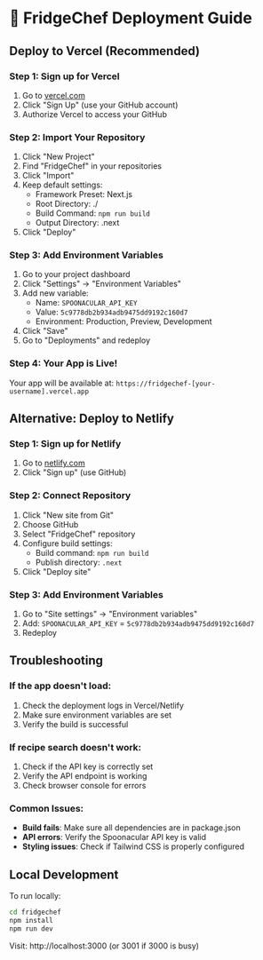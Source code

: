 # 🚀 FridgeChef Deployment Guide

## Deploy to Vercel (Recommended)

### Step 1: Sign up for Vercel
1. Go to [vercel.com](https://vercel.com)
2. Click "Sign Up" (use your GitHub account)
3. Authorize Vercel to access your GitHub

### Step 2: Import Your Repository
1. Click "New Project"
2. Find "FridgeChef" in your repositories
3. Click "Import"
4. Keep default settings:
   - Framework Preset: Next.js
   - Root Directory: ./
   - Build Command: `npm run build`
   - Output Directory: .next
5. Click "Deploy"

### Step 3: Add Environment Variables
1. Go to your project dashboard
2. Click "Settings" → "Environment Variables"
3. Add new variable:
   - Name: `SPOONACULAR_API_KEY`
   - Value: `5c9778db2b934adb9475dd9192c160d7`
   - Environment: Production, Preview, Development
4. Click "Save"
5. Go to "Deployments" and redeploy

### Step 4: Your App is Live!
Your app will be available at: `https://fridgechef-[your-username].vercel.app`

## Alternative: Deploy to Netlify

### Step 1: Sign up for Netlify
1. Go to [netlify.com](https://netlify.com)
2. Click "Sign up" (use GitHub)

### Step 2: Connect Repository
1. Click "New site from Git"
2. Choose GitHub
3. Select "FridgeChef" repository
4. Configure build settings:
   - Build command: `npm run build`
   - Publish directory: `.next`
5. Click "Deploy site"

### Step 3: Add Environment Variables
1. Go to "Site settings" → "Environment variables"
2. Add: `SPOONACULAR_API_KEY` = `5c9778db2b934adb9475dd9192c160d7`
3. Redeploy

## Troubleshooting

### If the app doesn't load:
1. Check the deployment logs in Vercel/Netlify
2. Make sure environment variables are set
3. Verify the build is successful

### If recipe search doesn't work:
1. Check if the API key is correctly set
2. Verify the API endpoint is working
3. Check browser console for errors

### Common Issues:
- **Build fails**: Make sure all dependencies are in package.json
- **API errors**: Verify the Spoonacular API key is valid
- **Styling issues**: Check if Tailwind CSS is properly configured

## Local Development

To run locally:
```bash
cd fridgechef
npm install
npm run dev
```

Visit: http://localhost:3000 (or 3001 if 3000 is busy) 